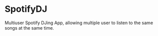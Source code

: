 # SpotifyDJ
Multiuser Spotify DJing App, allowing multiple user to listen to the same songs at the same time.
